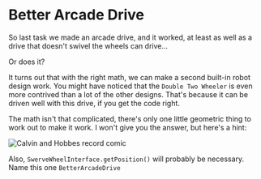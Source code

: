 Better Arcade Drive
===================

So last task we made an arcade drive, and it worked, at least as well as a drive that doesn't swivel the wheels can drive...

Or does it?

It turns out that with the right math, we can make a second built-in robot design work. You might have noticed that the `Double Two Wheeler`
is even more contrived than a lot of the other designs. That's because it can be driven well with this drive, if you get the code right.

The math isn't that complicated, there's only one little geometric thing to work out to make it work.
I won't give you the answer, but here's a hint:

![Calvin and Hobbes record comic](https://assets.amuniversal.com/d73efdd0dece013171ac005056a9545d)

Also, `SwerveWheelInterface.getPosition()` will probably be necessary.  
Name this one `BetterArcadeDrive`
